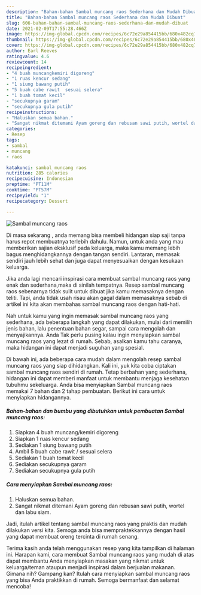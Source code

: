 ```yaml
---
description: "Bahan-bahan Sambal muncang raos Sederhana dan Mudah Dibuat"
title: "Bahan-bahan Sambal muncang raos Sederhana dan Mudah Dibuat"
slug: 606-bahan-bahan-sambal-muncang-raos-sederhana-dan-mudah-dibuat
date: 2021-02-09T17:55:28.466Z
image: https://img-global.cpcdn.com/recipes/6c72e29a854415bb/680x482cq70/sambal-muncang-raos-foto-resep-utama.jpg
thumbnail: https://img-global.cpcdn.com/recipes/6c72e29a854415bb/680x482cq70/sambal-muncang-raos-foto-resep-utama.jpg
cover: https://img-global.cpcdn.com/recipes/6c72e29a854415bb/680x482cq70/sambal-muncang-raos-foto-resep-utama.jpg
author: Earl Reeves
ratingvalue: 4.6
reviewcount: 14
recipeingredient:
- "4 buah muncangkemiri digoreng"
- "1 ruas kencur sedang"
- "1 siung bawang putih"
- "5 buah cabe rawit  sesuai selera"
- "1 buah tomat kecil"
- "secukupnya garam"
- "secukupnya gula putih"
recipeinstructions:
- "Haluskan semua bahan."
- "Sangat nikmat ditemani Ayam goreng dan rebusan sawi putih, wortel dan labu siam."
categories:
- Resep
tags:
- sambal
- muncang
- raos

katakunci: sambal muncang raos 
nutrition: 285 calories
recipecuisine: Indonesian
preptime: "PT11M"
cooktime: "PT57M"
recipeyield: "1"
recipecategory: Dessert

---
```



![Sambal muncang raos](https://img-global.cpcdn.com/recipes/6c72e29a854415bb/680x482cq70/sambal-muncang-raos-foto-resep-utama.jpg)

Di masa  sekarang , anda memang bisa membeli hidangan siap saji tanpa harus repot membuatnya terlebih dahulu. Namun, untuk anda yang mau memberikan sajian eksklusif pada keluarga, maka kamu memang lebih bagus menghidangkannya dengan tangan sendiri. Lantaran, memasak sendiri jauh lebih sehat dan juga dapat menyesuaikan dengan kesukaan keluarga.

Jika anda lagi mencari inspirasi cara membuat sambal muncang raos yang enak dan sederhana,maka di sinilah tempatnya. Resep sambal muncang raos  sebenarnya tidak sulit untuk dibuat jika kamu memasaknya dengan teliti. Tapi, anda tidak usah risau akan gagal dalam memasaknya 
sebab di artikel ini kita akan membahas sambal muncang raos dengan hati-hati.  



Nah untuk kamu yang ingin memasak sambal muncang raos yang sederhana, ada beberapa langkah yang dapat dilakukan, mulai dari memilih jenis bahan, lalu penentuan bahan segar, sampai cara mengolah dan menyajikannya. Anda Tak perlu pusing kalau ingin menyiapkan sambal muncang raos yang lezat di rumah. Sebab, asalkan kamu  tahu caranya, maka hidangan ini dapat menjadi suguhan yang spesial.

Di bawah ini, ada beberapa cara mudah dalam mengolah resep sambal muncang raos yang siap dihidangkan. Kali ini, yuk kita coba ciptakan sambal muncang raos sendiri di rumah. Tetap berbahan yang sederhana, hidangan ini dapat memberi manfaat untuk membantu menjaga kesehatan tubuhmu sekeluarga. Anda bisa menyiapkan Sambal muncang raos memakai 7 bahan dan 2 tahap pembuatan. Berikut ini cara untuk menyiapkan hidangannya.

<!--inarticleads1-->

##### Bahan-bahan dan bumbu yang dibutuhkan untuk pembuatan Sambal muncang raos:

1. Siapkan 4 buah muncang/kemiri digoreng
1. Siapkan 1 ruas kencur sedang
1. Sediakan 1 siung bawang putih
1. Ambil 5 buah cabe rawit / sesuai selera
1. Sediakan 1 buah tomat kecil
1. Sediakan secukupnya garam
1. Sediakan secukupnya gula putih




<!--inarticleads2-->

##### Cara menyiapkan Sambal muncang raos:

1. Haluskan semua bahan.
1. Sangat nikmat ditemani Ayam goreng dan rebusan sawi putih, wortel dan labu siam.




Jadi, itulah artikel tentang  sambal muncang raos  yang praktis dan mudah dilakukan versi kita. Semoga anda bisa mempraktekkannya dengan hasil yang dapat membuat oreng tercinta di rumah senang. 

Terima kasih anda telah menggunakan resep yang kita tampilkan di halaman ini. Harapan kami, cara membuat  Sambal muncang raos yang mudah di atas dapat membantu Anda menyiapkan masakan yang nikmat untuk keluarga/teman ataupun menjadi inspirasi dalam berjualan makanan. Gimana nih? Gampang kan? Itulah cara menyiapkan sambal muncang raos yang bisa Anda praktikkan di rumah. Semoga bermanfaat dan selamat mencoba!

